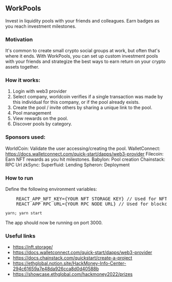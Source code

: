 
WorkPools
---


Invest in liquidity pools with your friends and colleagues. Earn badges as you reach investment milestones.

### Motivation

It's common to create small crypto social groups at work, but often that's where it ends. With WorkPools, you can set up custom investment pools with your friends and strategize the best ways to earn return on your crypto assets together.

<!--
Demo flow:


-->


### How it works:

1. Login with web3 provider
2. Select company, worldcoin verifies if a single transaction was made by this individual for this company, or if the pool already exists.
3. Create the pool / invite others by sharing a unique link to the pool. 
4. Pool management
5. View rewards on the pool.
6. Discover pools by category.


### Sponsors used:


WorldCoin: Validate the user accessing/creating the pool.
WalletConnect: https://docs.walletconnect.com/quick-start/dapps/web3-provider
Filecoin: Earn NFT rewards as you hit milestones.
Babylon: Pool creation
Chainstack: RPC Url
zkSync:
Superfluid: Lending
Spheron: Deployment

### How to run

Define the following environment variables:
<pre>
    REACT_APP_NFT_KEY={YOUR NFT STORAGE KEY} // Used for NFT generation
    REACT_APP_RPC_URL={YOUR RPC NODE URL} // Used for blockchain network calls.
</pre>

`yarn; yarn start`

The app should now be running on port 3000.

### Useful links
*  https://nft.storage/
* https://docs.walletconnect.com/quick-start/dapps/web3-provider
* https://docs.chainstack.com/quickstart/create-a-project
* https://ethglobal.notion.site/HackMoney-Info-Center-294c61659a7e48da926cca8d0d40588b
* https://showcase.ethglobal.com/hackmoney2022/prizes

